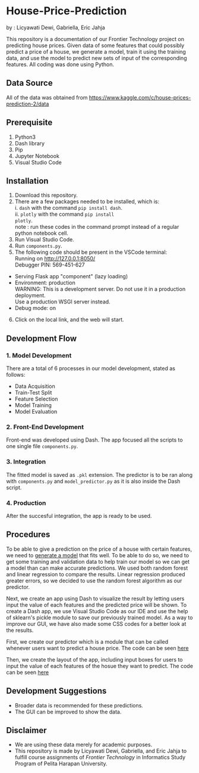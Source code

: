 # House-Price-Prediction
by : Licyawati Dewi, Gabriella, Eric Jahja

This repository is a documentation of our Frontier Technology project on predicting house prices. 
Given data of some features that could possibly predict a price of a house, we generate a model, train it using the training data, and use the model to predict new sets of input of the corresponding features. All coding was done using Python.

## Data Source
All of the data was obtained from https://www.kaggle.com/c/house-prices-prediction-2/data

## Prerequisite
1. Python3
2. Dash library
3. Pip
4. Jupyter Notebook
5. Visual Studio Code

## Installation
1. Download this repository.<br>
2. There are a few packages needed to be installed, which is:<br>
    i.  <code>dash</code> with the command <code>pip install dash</code>.<br>
    ii. <code>plotly</code> with the command <code>pip install plotly</code>.<br>
note : run these codes in the command prompt instead of a regular python notebook cell.<br>
3. Run Visual Studio Code.<br>
4. Run <code>components.py</code>.<br>
5. The following code should be present in the VSCode terminal:<br>
Running on http://127.0.0.1:8050/ <br>
Debugger PIN: 569-451-627<br>
 * Serving Flask app "component" (lazy loading)<br>
 * Environment: production<br>
   WARNING: This is a development server. Do not use it in a production deployment.<br>
   Use a production WSGI server instead.<br>
 * Debug mode: on<br>
6. Click on the local link, and the web will start.<br>

## Development Flow
### 1. Model Development
There are a total of 6 processes in our model development, stated as follows:<br>
* Data Acquisition
* Train-Test Split
* Feature Selection
* Model Training
* Model Evaluation
### 2. Front-End Development
Front-end was developed using Dash. The app focused all the scripts to one single file <code>components.py</code>.
### 3. Integration
The fitted model is saved as <code>.pkl</code> extension. The predictor is to be ran along with <code>components.py</code> and <code>model_predictor.py</code> as it is also inside the Dash script.
### 4. Production
After the succesful integration, the app is ready to be used.

## Procedures
To be able to give a prediction on the price of a house with certain features, we need to [generate a model](https://github.com/gabyiman99/House-Price-Prediction/blob/master/HousePrice.ipynb) that fits well. To be able to do so, we need to get some training and validation data to help train our model so we can get a model than can make accurate predictions. We used both random forest and linear regression to compare the results. Linear regression produced greater errors, so we decided to use the random forest algorithm as our predictor.

Next, we create an app using Dash to visualize the result by letting users input the value of each features and the predicted price will be shown. To create a Dash app, we use Visual Studio Code as our IDE and use the help of sklearn's pickle module to save our previously trained model. As a way to improve our GUI, we have also made some CSS codes for a better look at the results.

First, we create our predictor which is a module that can be called whenever users want to predict a house price. The code can be seen [here](https://github.com/gabyiman99/House-Price-Prediction/blob/master/model_predictor.py) 

Then, we create the layout of the app, including input boxes for users to input the value of each features of the hosue they want to predict. The code can be seen [here](https://github.com/gabyiman99/House-Price-Prediction/blob/master/component.py)

## Development Suggestions
- Broader data is recommended for these predictions.
- The GUI can be improved to show the data.

## Disclaimer
- We are using these data merely for academic purposes.
- This repository is made by Licyawati Dewi, Gabriella, and Eric Jahja to fulfill course assignments of <i>Frontier Technology</i> in Informatics Study Program of Pelita Harapan University.
